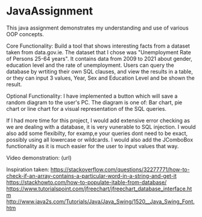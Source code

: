# JavaAssignment
This java assignment demonstrates my understanding and use of various OOP concepts.

Core Functionality:  Build a tool that shows
interesting facts from a dataset taken from 
data.gov.ie. The dataset that I chose was 
"Unemployment Rate of Persons 25-64 years".
It contains data from 2009 to 2021 about
gender, education level and the rate of 
unemployment. Users can query the database 
by wrtiting their own SQL clauses, and view 
the results in a table, or they can input 3 values,
Year, Sex and Education Level and be shown the result.

Optional Functionality:  I have implemented a button
which will save a random diagram to the user's
PC. The diagram is one of: Bar chart, pie chart
or line chart for a visual representation of the SQL
queries. 

If I had more time for this project, I would add extensive error checking 
as we are dealing with a database, it is very vunerable to SQL injection.
I would also add some flexibilty, for examp,e your queries dont need to 
be exact, possibly using all lowercase or wildcards. I would also add
the JComboBox functionality as it is much easier for the user to
input values that way.

Video demonstration: (url)

Inspiration taken: 
https://stackoverflow.com/questions/32277771/how-to-check-if-an-array-contains-a-particular-word-in-a-string-and-get-it
https://stackhowto.com/how-to-populate-jtable-from-database/
https://www.tutorialspoint.com/jfreechart/jfreechart_database_interface.htm
http://www.java2s.com/Tutorials/Java/Java_Swing/1520__Java_Swing_Font.htm
